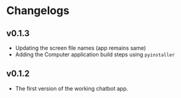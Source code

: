 # Changelogs

## v0.1.3
- Updating the screen file names (app remains same)
- Adding the Computer application build steps using `pyinstaller`

## v0.1.2
- The first version of the working chatbot app.